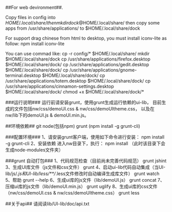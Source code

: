 ##For web devironment##.

Copy files in config into $HOME/.local/share/
then mkdir dock @$HOME/.local/share/
then copy some apps from /usr/share/applications/ to $HOME/.local/share/dock

For support drag chinese from html to desktop, you must install iconv-lite as follow:
	npm install iconv-lite 

You can use commad like:
	cp -r config/* $HOME/.local/share/
	mkdir $HOME/.local/share/dock
	cp /usr/share/applications/firefox.desktop $HOME/.local/share/dock/
	cp /usr/share/applications/gedit.desktop $HOME/.local/share/dock/
	cp /usr/share/applications/gnome-terminal.desktop $HOME/.local/share/dock/
	cp /usr/share/applications/totem.desktop $HOME/.local/share/dock/
	cp /usr/share/applications/cinnamon-settings.desktop $HOME/.local/share/dock/
	chmod +x $HOME/.local/share/dock/*

###运行说明###
	运行前请安装grunt，使用grunt生成运行依赖的ui-lib，
	目前生成的文件包括nw/css/demoUI.css & nw/css/demoUItheme.css，
	以及在nw/lib下的demoUI.js & demoUI.min.js。
 
##环境依赖##
    git
    node(包括npm)
    grunt (npm install -g grunt-cli)

###配置环境###
	1、请安装grunt客户端，使用如下命令进行安装：
	 npm install -g grunt-cli
	2、安装依赖
	  进入nw目录下，执行：
	 npm install （此时该目录下会生成node-modules文件夹）
	
###grunt 自动打包###
	1、代码规范检查（目前尚未完善代码规范）
		grunt jshint
	3、生成UI库文件（js文件和css文件）
		grunt
	4、启动ui-lib代码自动集成（当UI-lib/js/*.js和UI-lib/less/**/*.less文件修改时自动编译生成库文件）
		grunt watch
	5、帮助
		grunt --help
	6、生成ui库的js文件（lib/demoUI.js）
		grunt concat
	7、压缩ui库的js文件（lib/demoUI.min.js）
		grunt uglify
	8、生成ui库的css文件（nw/css/demoUI.css & nw/css/demoUItheme.css）
		grunt less

##关于api##
	请阅读lib/UI-lib/doc/api.txt
